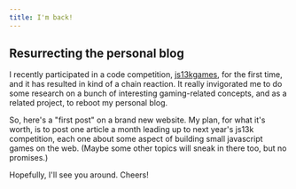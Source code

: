 ```yaml
---
title: I'm back!
---
```


## Resurrecting the personal blog

I recently participated in a code competition, [js13kgames](http://js13kgames.com), for the first time, and it has resulted in kind of a chain reaction. It really invigorated me to do some research on a bunch of interesting gaming-related concepts, and as a related project, to reboot my personal blog.

So, here's a "first post" on a brand new website. My plan, for what it's worth, is to post one article a month leading up to next year's js13k competition, each one about some aspect of building small javascript games on the web. (Maybe some other topics will sneak in there too, but no promises.)

Hopefully, I'll see you around. Cheers!
